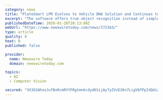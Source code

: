 ```yaml
---
category: news
title: "PlateSmart LPR Evolves to Vehicle DNA Solution and Continues to Help Secure the Film Industry via Vehicle Recognition"
excerpt: "The software offers true object recognition instead of simple optical character recognition (OCR), which allows it to read the plate as well as the state jurisdiction and vehicle make. PlateSmart has earned multiple industry awards for excellence in ..."
publishedDateTime: 2020-01-20T20:13:00Z
webUrl: "https://www.newswiretoday.com/news/172163/"
type: article
quality: 0
heat: 0
published: false

provider:
  name: Newswire Today
  domain: newswiretoday.com

topics:
  - AI
  - Computer Vision

secured: "VX3GSAhoxJufBxRcmRYYFRgtmn6cdyd6SijAy7yZVzE26n7LigVQfPpIdQdzZs2SOcimKqNVPJDlpCHHsFH6VqrAAc12v2NZW+a7iT3EDUP/mdMAut+nG2aX7kjff6CmDFdeoJWoYSrVnwYDV4Mwhl/9W2aWxaHKNJZvBQMbv2Lc+1NyFuHjXVrk3NJI3ltvBvO39l0MuBGN96ehTDM+x7lykmRSMbNEJAV1e3eNHRP6sglUpExpEtcXfwz3c/wRtn/KP+LHKbJGvIeo4Gi+1Y/D3tPC6j29KKkOwlMxGnRsVICZ4Y9Z67QFL88Qn/Dz;YVHCZZ5wrdOR4GD1+MXqKg=="
---
```


